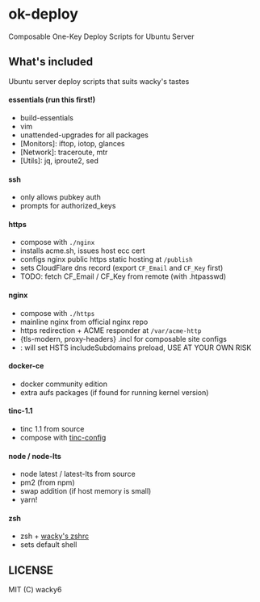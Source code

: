 # ok-deploy
Composable One-Key Deploy Scripts for Ubuntu Server

## What's included
Ubuntu server deploy scripts that suits wacky's tastes

#### essentials (run this first!)
* build-essentials
* vim
* unattended-upgrades for all packages
* [Monitors]: iftop, iotop, glances
* [Network]: traceroute, mtr
* [Utils]: jq, iproute2, sed

#### ssh
* only allows pubkey auth
* prompts for authorized_keys

#### https
* compose with `./nginx`
* installs acme.sh, issues host ecc cert
* configs nginx public https static hosting at `/publish`
* sets CloudFlare dns record (export `CF_Email` and `CF_Key` first)
* TODO: fetch CF_Email / CF_Key from remote (with .htpasswd)

#### nginx
* compose with `./https`
* mainline nginx from official nginx repo
* https redirection + ACME responder at `/var/acme-http`
* {tls-modern, proxy-headers} .incl for composable site configs
* <Caution>: will set HSTS includeSubdomains preload, USE AT YOUR OWN RISK

#### docker-ce
* docker community edition
* extra aufs packages (if found for running kernel version)

#### tinc-1.1
* tinc 1.1 from source
* compose with [tinc-config](https://github.com/wacky6/tinc-config)

#### node / node-lts
* node latest / latest-lts from source
* pm2 (from npm)
* swap addition (if host memory is small)
* yarn!

#### zsh
* zsh + [wacky's zshrc](https://github.com/wacky6/my_zshrc)
* sets default shell

## LICENSE
MIT (C) wacky6
